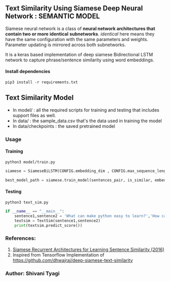 ## Text Similarity Using Siamese Deep Neural Network : SEMANTIC MODEL

Siamese neural network is a class of **neural network architectures that contain two or more** **identical** **subnetworks**. *identical* here means they have the same configuration with the same parameters 
and weights. Parameter updating is mirrored across both subnetworks.

It is a keras based implementation of deep siamese Bidirectional LSTM network to capture phrase/sentence similarity using word embeddings.

#### Install dependencies

`pip3 install -r requirements.txt`

## Text Similarity Model
 
 - In model/ : all the required scripts for training and testing that includes support files as well.
 - In data/ : the sample_data.csv that's the data used in training the model
 - In data/checkpoints : the saved pretrained model

### Usage

#### Training
`python3 model/train.py`

``` python
siamese = SiameseBiLSTM(CONFIG.embedding_dim , CONFIG.max_sequence_length, CONFIG.number_lstm_units , CONFIG.number_dense_units, CONFIG.rate_drop_lstm, CONFIG.rate_drop_dense, CONFIG.activation_function, CONFIG.validation_split_ratio)

best_model_path = siamese.train_model(sentences_pair, is_similar, embedding_meta_data, model_save_directory='data/')
```
#### Testing
`python3 text_sim.py`

```python
if __name__ == "__main__":
    sentence1,sentence2 = 'What can make python easy to learn?','How can you make python easy to learn?'
    textsim = TextSim(sentence1,sentence2)
    print(textsim.predict_score())
```
### References:

1. [Siamese Recurrent Architectures for Learning Sentence Similarity (2016)](https://www.aaai.org/ocs/index.php/AAAI/AAAI16/paper/view/12195)
2. Inspired from Tensorflow Implementation of  https://github.com/dhwajraj/deep-siamese-text-similarity

### Author: Shivani Tyagi
